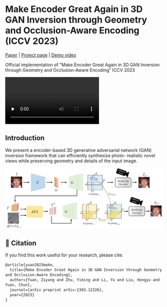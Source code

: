 
# Make Encoder Great Again in 3D GAN Inversion through Geometry and Occlusion-Aware Encoding (ICCV 2023)




[Paper](https://arxiv.org/abs/2303.12326) | [Project page](https://eg3d-goae.github.io/) | [Demo video](https://www.youtube.com/watch?v=CptQDMqM9Pc)

 Official implementation of "Make Encoder Great Again in 3D GAN Inversion through Geometry and Occlusion-Aware Encoding" ICCV 2023


<video id="video" controls="" preload="none" >
    <source id="mp4" src="assets/teaser.mp4" type="video/mp4">
</video>


## Introduction
We present a encoder-based 3D generative adversarial network (GAN) inversion framework that can efficiently synthesize photo-
realistic novel views while preserving geometry and details of the
input image.
<div align="center">
<img src="assets/framework.png" width="800px"/>  
</div>



## :handshake: Citation
If you find this work useful for your research, please cite:
```
@article{yuan2023make,
  title={Make Encoder Great Again in 3D GAN Inversion through Geometry and Occlusion-Aware Encoding},
  author={Yuan, Ziyang and Zhu, Yiming and Li, Yu and Liu, Hongyu and Yuan, Chun},
  journal={arXiv preprint arXiv:2303.12326},
  year={2023}
}
```

